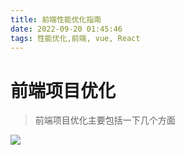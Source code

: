 ```yaml
---
title: 前端性能优化指南
date: 2022-09-20 01:45:46
tags: 性能优化,前端, vue, React
---
```

# 前端项目优化
> 前端项目优化主要包括一下几个方面
> 

![](../img/1.png)
